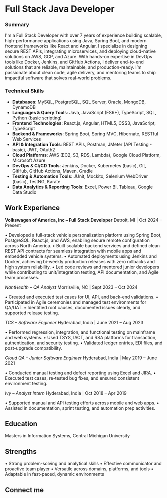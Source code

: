 # Full Stack Java Developer

### Summary

I'm a Full Stack Developer with over 7 years of experience building scalable, high-performance applications using Java, Spring Boot, and modern frontend frameworks like React and Angular. I specialize in designing secure REST APIs, integrating microservices, and deploying cloud-native solutions on AWS, GCP, and Azure. With hands-on expertise in DevOps tools like Docker, Jenkins, and GitHub Actions, I deliver end-to-end solutions that are reliable, maintainable, and production-ready. I’m passionate about clean code, agile delivery, and mentoring teams to ship impactful software that solves real-world problems.

### Technical Skills

- **Databases**: MySQL, PostgreSQL, SQL Server, Oracle, MongoDB, DynamoDB
- **Languages & Query Tool**s: Java, JavaScript (ES6+), TypeScript, SQL, Python (basic scripting)
- **Frontend Technologies**: React.js, Angular, HTML5, CSS3, JavaScript, TypeScript
- **Backend & Frameworks**: Spring Boot, Spring MVC, Hibernate, RESTful Web Services
- **API & Integration Tools**: REST APIs, Postman, JMeter (API Testing - basic), JWT, OAuth2
- **Cloud Platforms**: AWS (EC2, S3, RDS, Lambda), Google Cloud Platform, Microsoft Azure
- **DevOps & CI/CD Tools**: Jenkins, Docker, Kubernetes (basic), Git, GitHub, GitHub Actions, Maven, Gradle
- **Testing & Automation Tools**: JUnit, Mockito, Selenium WebDriver (basic), TestNG, Karate
- **Data Analytics & Reporting Tools**: Excel, Power BI, Tableau, Google Data Studio


## Work Experience

**Volkswagen of America, Inc – Full Stack Developer**
Detroit, MI | Oct 2024 – Present

•⁠  Developed a full-stack vehicle personalization platform using Spring Boot, PostgreSQL, React.js, and AWS, enabling secure remote configuration across North America.
•  ⁠Built scalable backend services and defined clean REST API contracts for seamless integration with mobile apps and embedded vehicle systems.
•  ⁠Automated deployments using Jenkins and Docker, achieving bi-weekly production releases with zero rollbacks and high system reliability.
•  ⁠Led code reviews and mentored junior developers while contributing to unit/integration testing, API documentation, and Agile team processes.

*NantHealth – QA Analyst*
Morrisville, NC | Sept 2023 – Oct 2024

•⁠  ⁠Created and executed test cases for UI, API, and back-end validations.
•⁠  ⁠Participated in Agile ceremonies and managed test environments for QA/UAT.
•⁠  ⁠Identified root causes, documented issues clearly, and supported release testing.

*TCS – Software Engineer*
Hyderabad, India | June 2021 – Aug 2023

•⁠  ⁠Performed regression, integration, and functional testing on mainframe and web systems.
•⁠  ⁠Used TSYS, IACT, and RSA platforms for transaction, authentication, and security testing.
•⁠  ⁠Validated ledger entries, EDI files, and post-upgrade compatibility.

*Cloud QA – Junior Software Engineer*
Hyderabad, India | May 2019 – June 2021

•⁠  ⁠Conducted manual testing and defect reporting using Excel and JIRA.
•⁠  ⁠Executed test cases, re-tested bug fixes, and ensured consistent environment testing.

*Ivy – Analyst Intern*
Hyderabad, India | Oct 2018 – Apr 2019

•⁠  ⁠Supported manual and API testing efforts across mobile and web apps.
•⁠  ⁠Assisted in documentation, sprint testing, and automation prep activities.


## Education

Masters in Information Systems, Central Michigan University

## Strengths

•⁠  ⁠Strong problem-solving and analytical skills
•⁠  ⁠Effective communicator and proactive team player
•⁠  ⁠Versatile across domains, platforms, and tools
•⁠  ⁠Adaptable in fast-paced, dynamic environments
  
## Connect me
